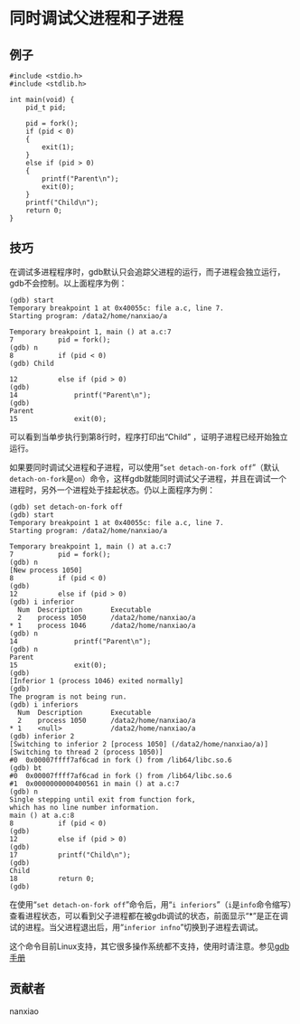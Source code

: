 # 同时调试父进程和子进程 

## 例子

	#include <stdio.h>
	#include <stdlib.h>
	
	int main(void) {
	    pid_t pid;
	
	    pid = fork();
	    if (pid < 0)
	    {
	        exit(1);
	    }
	    else if (pid > 0)
	    {
	        printf("Parent\n");
	        exit(0);
	    }
	    printf("Child\n");
	    return 0;
	}



## 技巧

在调试多进程程序时，gdb默认只会追踪父进程的运行，而子进程会独立运行，gdb不会控制。以上面程序为例：

	(gdb) start
	Temporary breakpoint 1 at 0x40055c: file a.c, line 7.
	Starting program: /data2/home/nanxiao/a
	
	Temporary breakpoint 1, main () at a.c:7
	7           pid = fork();
	(gdb) n
	8           if (pid < 0)
	(gdb) Child
	
	12          else if (pid > 0)
	(gdb)
	14              printf("Parent\n");
	(gdb)
	Parent
	15              exit(0);

可以看到当单步执行到第8行时，程序打印出“Child” ，证明子进程已经开始独立运行。

如果要同时调试父进程和子进程，可以使用“`set detach-on-fork off`”（默认`detach-on-fork`是`on`）命令，这样gdb就能同时调试父子进程，并且在调试一个进程时，另外一个进程处于挂起状态。仍以上面程序为例：

	(gdb) set detach-on-fork off
	(gdb) start
	Temporary breakpoint 1 at 0x40055c: file a.c, line 7.
	Starting program: /data2/home/nanxiao/a
	
	Temporary breakpoint 1, main () at a.c:7
	7           pid = fork();
	(gdb) n
	[New process 1050]
	8           if (pid < 0)
	(gdb)
	12          else if (pid > 0)
	(gdb) i inferior
	  Num  Description       Executable
	  2    process 1050      /data2/home/nanxiao/a
	* 1    process 1046      /data2/home/nanxiao/a
	(gdb) n
	14              printf("Parent\n");
	(gdb) n
	Parent
	15              exit(0);
	(gdb)
	[Inferior 1 (process 1046) exited normally]
	(gdb)
	The program is not being run.
	(gdb) i inferiors
	  Num  Description       Executable
	  2    process 1050      /data2/home/nanxiao/a
	* 1    <null>            /data2/home/nanxiao/a
	(gdb) inferior 2
	[Switching to inferior 2 [process 1050] (/data2/home/nanxiao/a)]
	[Switching to thread 2 (process 1050)]
	#0  0x00007ffff7af6cad in fork () from /lib64/libc.so.6
	(gdb) bt
	#0  0x00007ffff7af6cad in fork () from /lib64/libc.so.6
	#1  0x0000000000400561 in main () at a.c:7
	(gdb) n
	Single stepping until exit from function fork,
	which has no line number information.
	main () at a.c:8
	8           if (pid < 0)
	(gdb)
	12          else if (pid > 0)
	(gdb)
	17          printf("Child\n");
	(gdb)
	Child
	18          return 0;
	(gdb)



在使用“`set detach-on-fork off`”命令后，用“`i inferiors`”（`i`是`info`命令缩写）查看进程状态，可以看到父子进程都在被gdb调试的状态，前面显示“*”是正在调试的进程。当父进程退出后，用“`inferior infno`”切换到子进程去调试。

这个命令目前Linux支持，其它很多操作系统都不支持，使用时请注意。参见[gdb手册](https://sourceware.org/gdb/onlinedocs/gdb/Forks.html)

## 贡献者

nanxiao



